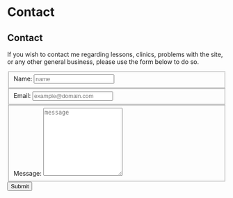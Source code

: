 # Contact

## Contact

If you wish to contact me regarding lessons, clinics, problems with the site, or
any other general business, please use the form below to do so.


<div class="form-div">
    <form action="https://formspree.io/brian@brianclements.net" method="POST">
        <fieldset>
            <label for="name">Name:</label>
            <input type="text" name="name" placeholder="name" required>
        </fieldset>
        <fieldset>
            <label for="_replyto">Email:</label>
            <input type="email" name="_replyto" placeholder="example@domain.com" required>
        </fieldset>
        <fieldset>
            <label for="message">Message:</label>
            <textarea name="message" rows="10" placeholder="message" required></textarea>
        </fieldset>
        <input type="hidden" name="_subject" value="Brianclements.net Contact Submission">
        <input type="hidden" name="_format" value="plain">
        <input type="text" name="_gotcha" style="display:none">
        <!-- <input type="hidden" name="_next" value="//site.io/thanks.html" /> -->
        <input type="submit" value="Submit">
    </form> 
</div>
